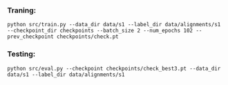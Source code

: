 


### Traning:
    python src/train.py --data_dir data/s1 --label_dir data/alignments/s1 --checkpoint_dir checkpoints --batch_size 2 --num_epochs 102 --prev_checkpoint checkpoints/check.pt

### Testing:
    python src/eval.py --checkpoint checkpoints/check_best3.pt --data_dir data/s1 --label_dir data/alignments/s1 
